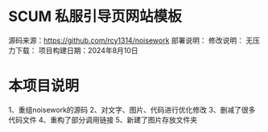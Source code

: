 # SCUM 私服引导页网站模板
源码来源：https://github.com/rcy1314/noisework
部署说明：
修改说明：
无压力下载：
项目构建日期：2024年8月10日

# 本项目说明
1、重组noisework的源码
2、对文字、图片、代码进行优化修改
3、删减了很多代码文件
4、重构了部分调用链接
5、新建了图片存放文件夹
